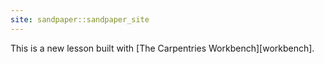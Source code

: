 ```yaml
---
site: sandpaper::sandpaper_site
---
```


This is a new lesson built with [The Carpentries Workbench][workbench]. 
